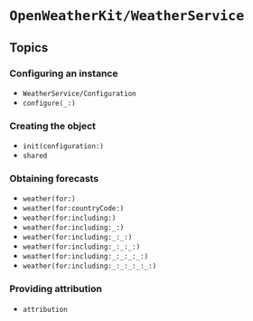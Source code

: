 # ``OpenWeatherKit/WeatherService``

## Topics

### Configuring an instance

- ``WeatherService/Configuration``
- ``configure(_:)``

### Creating the object

- ``init(configuration:)``
- ``shared``

### Obtaining forecasts

- ``weather(for:)``
- ``weather(for:countryCode:)``
- ``weather(for:including:)``
- ``weather(for:including:_:)``
- ``weather(for:including:_:_:)``
- ``weather(for:including:_:_:_:)``
- ``weather(for:including:_:_:_:_:)``
- ``weather(for:including:_:_:_:_:_:)``

### Providing attribution

- ``attribution``
